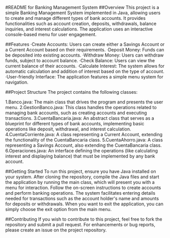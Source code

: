 #README for Banking Management System
##Overview
This project is a simple Banking Management System implemented in Java, allowing users to create and manage different types of bank accounts. It provides functionalities such as account creation, deposits, withdrawals, balance inquiries, and interest calculations. The application uses an interactive console-based menu for user engagement.

##Features
·Create Accounts: Users can create either a Savings Account or a Current Account based on their requirements.
·Deposit Money: Funds can be deposited into existing accounts.
·Withdraw Money: Users can withdraw funds, subject to account balance.
·Check Balance: Users can view the current balance of their accounts.
·Calculate Interest: The system allows for automatic calculation and addition of interest based on the type of account.
·User-friendly Interface: The application features a simple menu system for navigation.

##Project Structure
The project contains the following classes:

1.Banco.java: The main class that drives the program and presents the user menu.
2.GestionBanco.java: This class handles the operations related to managing bank accounts, such as creating accounts and executing transactions.
3.CuentaBancaria.java: An abstract class that serves as a blueprint for different types of bank accounts, implementing basic operations like deposit, withdrawal, and interest calculation.
4.CuentaCorriente.java: A class representing a Current Account, extending the functionality of the CuentaBancaria class.
5.CuentaAhorro.java: A class representing a Savings Account, also extending the CuentaBancaria class.
6.Operaciones.java: An interface defining the operations (like calculating interest and displaying balance) that must be implemented by any bank account.

##Getting Started
To run this project, ensure you have Java installed on your system. After cloning the repository, compile the Java files and start the application by running the main class, which will present you with a menu for interaction. Follow the on-screen instructions to create accounts and perform banking operations. The system facilitates entering details needed for transactions such as the account holder's name and amounts for deposits or withdrawals. When you want to exit the application, you can simply choose the exit option from the main menu.

##Contributing
If you wish to contribute to this project, feel free to fork the repository and submit a pull request. For enhancements or bug reports, please create an issue on the project repository.
